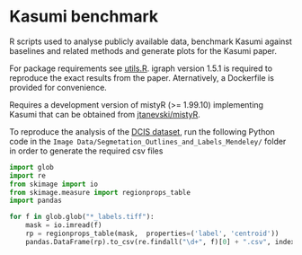 # Kasumi benchmark

R scripts used to analyse publicly available data, benchmark Kasumi against baselines and related methods and generate plots for the Kasumi paper.

For package requirements see [utils.R](utils.R). igraph version 1.5.1 is required to reproduce the exact results from the paper. Aternatively, a Dockerfile is provided for convenience.

Requires a development version of mistyR (>= 1.99.10) implementing Kasumi that can be obtained from [jtanevski/mistyR](https://github.com/jtanevski/mistyR).


To reproduce the analysis of the [DCIS dataset](https://www.ncbi.nlm.nih.gov/pmc/articles/PMC8792442/), run the following Python code in the `Image Data/Segmetation_Outlines_and_Labels_Mendeley/` folder in order to generate the required csv files

```Python
import glob
import re
from skimage import io
from skimage.measure import regionprops_table
import pandas

for f in glob.glob("*_labels.tiff"):
    mask = io.imread(f)
    rp = regionprops_table(mask,  properties=('label', 'centroid'))
    pandas.DataFrame(rp).to_csv(re.findall("\d+", f)[0] + ".csv", index = False)
```
